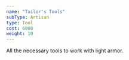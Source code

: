 ```yaml
---
name: "Tailor's Tools"
subType: Artisan
type: Tool
cost: 6000
weight: 10
---
```


All the necessary tools to work with light armor.
